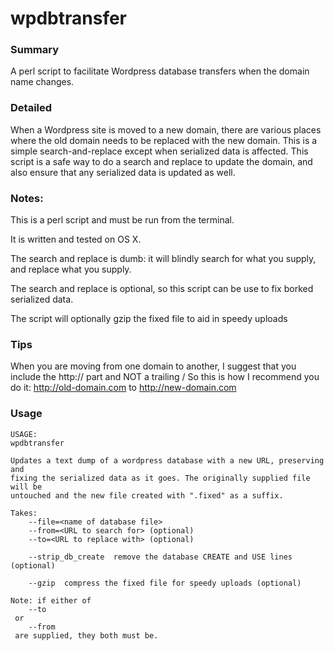 wpdbtransfer
============

### Summary
A perl script to facilitate Wordpress database transfers when the domain name changes.

### Detailed
When a Wordpress site is moved to a new domain, there are various places where the old domain needs to be replaced with the new domain. This is a simple search-and-replace except when serialized data is affected. This script is a safe way to do a search and replace to update the domain, and also ensure that any serialized data is updated as well.

### Notes:
This is a perl script and must be run from the terminal.

It is written and tested on OS X.

The search and replace is dumb: it will blindly search for what you supply, and replace what you supply.

The search and replace is optional, so this script can be use to fix borked serialized data.

The script will optionally gzip the fixed file to aid in speedy uploads

### Tips
When you are moving from one domain to another, I suggest that you include the http:// part and NOT a trailing /  So this is how I recommend you do it:
  http://old-domain.com
to
  http://new-domain.com
  
### Usage
```
USAGE:
wpdbtransfer

Updates a text dump of a wordpress database with a new URL, preserving and
fixing the serialized data as it goes. The originally supplied file will be
untouched and the new file created with ".fixed" as a suffix.

Takes:
	--file=<name of database file>
	--from=<URL to search for> (optional)
	--to=<URL to replace with> (optional)

	--strip_db_create  remove the database CREATE and USE lines (optional)

	--gzip  compress the fixed file for speedy uploads (optional)

Note: if either of 
	--to
 or 
	--from
 are supplied, they both must be.
```
